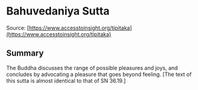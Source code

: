 # Bahuvedaniya Sutta

Source: [https://www.accesstoinsight.org/tipitaka](https://www.accesstoinsight.org/tipitaka)

## Summary
The Buddha discusses the range of possible pleasures and joys, and concludes by advocating a pleasure that goes beyond feeling. [The text of this sutta is almost identical to that of SN 36.19.]